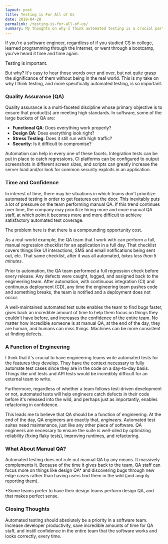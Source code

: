```yaml
---
layout: post
title: Testing is For All of Us
date: 2019-04-20
permalink: /testing-is-for-all-of-us/
summary: My thoughts on why I think automated testing is a crucial part of any software team.
---
```


If you're a software engineer, regardless of if you studied CS in college, learned programming through the Internet, or went through a bootcamp, you've heard it time and time again.

Testing is important.

But why? It's easy to hear those words over and over, but not quite grasp the significance of them without being in the real world. This is my take on why I think testing, and more specifically automated testing, is so important.


### Quality Assurance (QA)

Quality assurance is a multi-faceted discipline whose primary objective is to ensure that product(s) are meeting high standards. In software, some of the large buckets of QA are:

- **Functional QA**: Does everything work properly?
- **Design QA**: Does everything look right?
- **Stress Testing**: Does it still run with high traffic?
- **Security**: Is it difficult to compromise?

Automation can help in every one of these facets. Integration tests can be put in place to catch regressions, CI platforms can be configured to output screenshots in different screen sizes, and scripts can greatly increase the server load and/or look for common security exploits in an application.


### Time and Confidence

In interest of time, there may be situations in which teams don't prioritize automated testing in order to get features out the door. This inevitably puts a lot of pressure on the team performing manual QA. If this trend continues over time, the company may prioritize hiring more and more manual QA staff, at which point it becomes more and more difficult to achieve satisfactory automated test coverage.

The problem here is that there is a compounding opportunity cost.

As a real-world example, the QA team that I work with can perform a full, manual regression checklist for an application in a full day. That checklist covers things like UI interactions, SMS and email notifications being sent out, etc. That same checklist, after it was all automated, _takes less than 5 minutes_.

Prior to automation, the QA team performed a full regression check before every release. Any defects were caught, logged, and assigned back to the engineering team. After automation, with continuous integration (CI) and continuous deployment (CD), any time the engineering team pushes code and something breaks, the team is notified and a deployment does not occur.

A well-maintained automated test suite enables the team to find bugs faster, gives back an incredible amount of time to help them focus on things they couldn't have before, and increases the confidence of the entire team. No matter how incredible someone is at manual QA, at the end of the day, they are human, and humans can miss things. Machines can be more consistent at finding defects.


### A Function of Engineering

I think that it's crucial to have engineering teams write automated tests for the features they develop. They have the context necessary to fully automate test cases since they are in the code on a day-to-day basis. Things like unit tests and API tests would be incredibly difficult for an external team to write.

Furthermore, regardless of whether a team follows test-driven development or not, automated tests will help engineers catch defects in their code before it's released into the wild, and perhaps just as importantly, enables refactoring in confidence.

This leads me to believe that QA should be a function of engineering. At the end of the day, QA engineers are exactly that, _engineers_. Automated test suites need maintenance, just like any other piece of software. QA engineers are necessary to ensure the suite is well-oiled by optimizing reliability (fixing flaky tests), improving runtimes, and refactoring.


### What About Manual QA?

Automated testing does not rule out manual QA by any means. It massively complements it. Because of the time it gives back to the team, QA staff can focus more on things like design QA* and discovering bugs through new edge cases rather than having users find them in the wild (and angrily reporting them).

*Some teams prefer to have their design teams perform design QA, and that makes perfect sense.


### Closing Thoughts

Automated testing should absolutely be a priority in a software team. Increase developer productivity, save incredible amounts of time for QA staff, and instill confidence in the entire team that the software works and looks correctly, every time.
